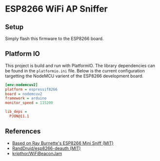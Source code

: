 # ESP8266 WiFi AP Sniffer

## Setup

Simply flash this firmware to the ESP8266 board.

## Platform IO

This project is build and run with PlatformIO. The library dependencies can be found in the `platformio.ini` file. Below is the current configuration targetting the NodeMCU varient of the ESP8266 development board.

```ini
[env:nodemcuv2]
platform = espressif8266
board = nodemcuv2
framework = arduino
monitor_speed = 115200

lib_deps =
  PJON@11.1
```

## References

* [Based on Ray Burnette's ESP8266 Mini Sniff (MIT)](https://www.hackster.io/rayburne/esp8266-mini-sniff-f6b93a)
* [RandDruid/esp8266-deauth (MIT)](https://github.com/RandDruid/esp8266-deauth)
* [kripthor/WiFiBeaconJam](https://github.com/kripthor/WiFiBeaconJam)
